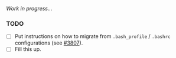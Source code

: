 _Work in progress..._

### TODO

- [ ] Put instructions on how to migrate from `.bash_profile` / `.bashrc` configurations (see [#3807](https://github.com/robbyrussell/oh-my-zsh/issues/3807)).
- [ ] Fill this up.